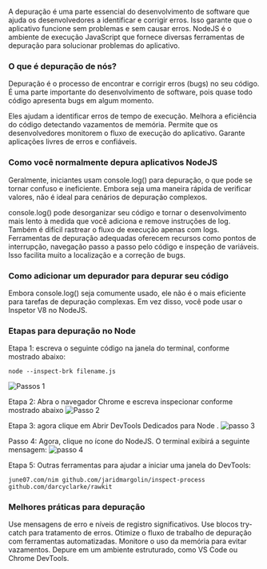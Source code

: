 A depuração é uma parte essencial do desenvolvimento de software que ajuda os desenvolvedores a identificar e corrigir erros. Isso garante que o aplicativo funcione sem problemas e sem causar erros. NodeJS é o ambiente de execução JavaScript que fornece diversas ferramentas de depuração para solucionar problemas do aplicativo.

### O que é depuração de nós?
Depuração é o processo de encontrar e corrigir erros (bugs) no seu código. É uma parte importante do desenvolvimento de software, pois quase todo código apresenta bugs em algum momento.

Eles ajudam a identificar erros de tempo de execução.
Melhora a eficiência do código detectando vazamentos de memória.
Permite que os desenvolvedores monitorem o fluxo de execução do aplicativo.
Garante aplicações livres de erros e confiáveis.

### Como você normalmente depura aplicativos NodeJS
Geralmente, iniciantes usam console.log() para depuração, o que pode se tornar confuso e ineficiente. Embora seja uma maneira rápida de verificar valores, não é ideal para cenários de depuração complexos.

console.log() pode desorganizar seu código e tornar o desenvolvimento mais lento à medida que você adiciona e remove instruções de log. Também é difícil rastrear o fluxo de execução apenas com logs.
Ferramentas de depuração adequadas oferecem recursos como pontos de interrupção, navegação passo a passo pelo código e inspeção de variáveis. Isso facilita muito a localização e a correção de bugs.

### Como adicionar um depurador para depurar seu código
Embora console.log() seja comumente usado, ele não é o mais eficiente para tarefas de depuração complexas. Em vez disso, você pode usar o Inspetor V8 no NodeJS.

### Etapas para depuração no Node

Etapa 1: escreva o seguinte código na janela do terminal, conforme mostrado abaixo:
```
node --inspect-brk filename.js
```

![Passos 1](https://media.geeksforgeeks.org/wp-content/uploads/20200610004922/InkedScreenshot-262_LI.jpg)

Etapa 2: Abra o navegador Chrome e escreva inspecionar conforme mostrado abaixo
![Passo 2](https://media.geeksforgeeks.org/wp-content/uploads/20200610000627/Screenshot-2695.png)

Etapa 3: agora clique em Abrir DevTools Dedicados para Node .
![passo 3](https://media.geeksforgeeks.org/wp-content/uploads/20200610000457/InkedScreenshot-269_LI.jpg)

Passo 4: Agora, clique no ícone do NodeJS. O terminal exibirá a seguinte mensagem:
![passo 4](https://media.geeksforgeeks.org/wp-content/uploads/20200610005534/InkedScreenshot-261_LI1.jpg)

Etapa 5: Outras ferramentas para ajudar a iniciar uma janela do DevTools:
```
june07.com/nim github.com/jaridmargolin/inspect-process 
github.com/darcyclarke/rawkit
```

### Melhores práticas para depuração
Use mensagens de erro e níveis de registro significativos.
Use blocos try-catch para tratamento de erros.
Otimize o fluxo de trabalho de depuração com ferramentas automatizadas.
Monitore o uso da memória para evitar vazamentos.
Depure em um ambiente estruturado, como VS Code ou Chrome DevTools.


